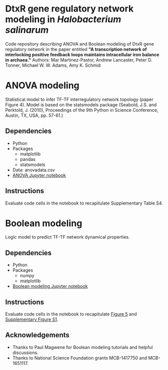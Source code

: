 # DtxR gene regulatory network modeling in *Halobacterium salinarum*

Code repository describing ANOVA and Boolean modeling of DtxR gene regulatory network in the paper entitled **"A transcription network of interlocking positive feedback loops maintains intracellular iron balance in archaea."** Authors: Mar Martinez-Pastor, Andrew Lancaster, Peter D. Tonner, Michael W. W. Adams, Amy K. Schmid


# ANOVA modeling
Statistical model to infer TF-TF interregulatory network topology (paper Figure 4). Model is based on the statsmodels package (Seabold, J.S. and Perktold, J. (2010), Proceedings of the 9th Python in Science Conference, Austin, TX, USA, pp. 57-61.)

## Dependencies
- Python
- Packages
  - matplotlib
  - pandas
  - statsmodels
- Data: anovadata.csv
- [ANOVA Jupyter notebook](https://github.com/amyschmid/DtxR/raw/master/ANOVAanalysis-git.ipynb)

## Instructions 
Evaluate code cells in the notebook to recapitulate Supplementary Table S4. 

# Boolean modeling
Logic model to predict TF-TF network dynamical properties. 

## Dependencies
- Python
- Packages
    - numpy 
    - matplotlib
- [Boolean modeling Jupyter notebook](https://github.com/amyschmid/DtxR/raw/master/dtxR-booleanmodeling-git.ipynb)

## Instructions
Evaluate code cells in the notebook to recapitulate [Figure 5](https://github.com/amyschmid/DtxR/raw/master/Fig5_boolean_output.pdf) and [Supplementary Figure S1](https://github.com/amyschmid/DtxR/raw/master/boolpic32sim_AND_supplement.pdf).

## Acknowledgements
- Thanks to Paul Magwene for Boolean modeling tutorials and helpful discussions.
- Thanks to National Science Foundation grants MCB-1417750 and MCB-1651117.



